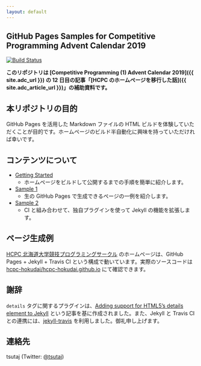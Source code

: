 ```yaml
---
layout: default
---
```


## GitHub Pages Samples for Competitive Programming Advent Calendar 2019

[![Build Status](https://travis-ci.com/tsutaj/pages-example.svg?token=RTSKP4EqAJvDsfqpp8fy&branch=master)](https://travis-ci.com/tsutaj/pages-example)

**このリポジトリは [Competitive Programming (1) Advent Calendar 2019]({{ site.adc_url }}) の 12 日目の記事「[HCPC のホームページを移行した話]({{ site.adc_article_url }})」の補助資料です。**

## 本リポジトリの目的

GitHub Pages を活用した Markdown ファイルの HTML ビルドを体験していただくことが目的です。ホームページのビルド半自動化に興味を持っていただければ幸いです。

## コンテンツについて

* [Getting Started](./getting_started.html)
    - ホームページをビルドして公開するまでの手順を簡単に紹介します。
* [Sample 1](./sample_001.html)
    - 生の GitHub Pages で生成できるページの一例を紹介します。
* [Sample 2](./sample_002.html)
    - CI と組み合わせて、独自プラグインを使って Jekyll の機能を拡張します。

## ページ生成例

[HCPC 北海道大学競技プログラミングサークル](https://hcpc-hokudai.github.io/) のホームページは、GitHub Pages + Jekyll + Travis CI という構成で動いています。実際のソースコードは [hcpc-hokudai/hcpc-hokudai.github.io](https://github.com/hcpc-hokudai/hcpc-hokudai.github.io/) にて確認できます。

## 謝辞

`details` タグに関するプラグインは、[Adding support for HTML5’s details element to Jekyll](http://movb.de/jekyll-details-support.html) という記事を基に作成されました。また、Jekyll と Travis CI との連携には、[jekyll-travis](https://github.com/mfenner/jekyll-travis) を利用しました。御礼申し上げます。

## 連絡先

tsutaj (Twitter: [@tsutaj](https://twitter.com/tsutaj))
